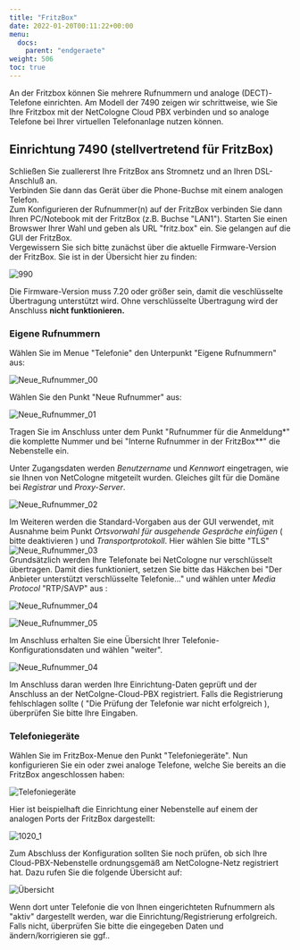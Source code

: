 ```yaml
---
title: "FritzBox"
date: 2022-01-20T00:11:22+00:00
menu:
  docs:
    parent: "endgeraete"
weight: 506
toc: true
---
```


An der Fritzbox können Sie mehrere Rufnummern und analoge (DECT)-Telefone einrichten. Am Modell der 7490 zeigen wir schrittweise, wie Sie Ihre Fritzbox mit der NetCologne Cloud PBX verbinden und so analoge Telefone bei Ihrer virtuellen Telefonanlage nutzen können. 

## Einrichtung 7490 (stellvertretend für FritzBox)

Schließen Sie zuallererst Ihre FritzBox ans Stromnetz und an Ihren DSL-Anschluß an. <br>
Verbinden Sie dann das Gerät über die Phone-Buchse mit einem analogen Telefon. <br>
Zum Konfigurieren der Rufnummer(n) auf der FritzBox verbinden Sie dann Ihren PC/Notebook mit der FritzBox (z.B. Buchse "LAN1").
Starten Sie einen Browswer Ihrer Wahl und geben als URL "fritz.box" ein. Sie gelangen auf die GUI der FritzBox. <br>
Vergewissern Sie sich bitte zunächst über die aktuelle Firmware-Version der FritzBox. Sie ist in der Übersicht hier zu finden: <br>

![990](https://user-images.githubusercontent.com/99875491/178981706-bc0b0d42-3db4-447f-9331-78639f1ccf97.png)

Die Firmware-Version muss 7.20 oder größer sein, damit die veschlüsselte Übertragung unterstützt wird. Ohne verschlüsselte Übertragung wird der Anschluss **nicht funktionieren.** <br>

### Eigene Rufnummern

Wählen Sie im Menue "Telefonie" den Unterpunkt "Eigene Rufnummern" aus: <br>

![Neue_Rufnummer_00](https://user-images.githubusercontent.com/99875491/201092217-89587ea6-82ed-4635-be3f-c40a24497ee6.jpeg)

Wählen Sie den Punkt "Neue Rufnummer" aus: <br>

![Neue_Rufnummer_01](https://user-images.githubusercontent.com/99875491/201092297-b9667ad6-c995-4a15-b7d1-8fd56674cf60.jpeg)

Tragen Sie im Anschluss unter dem Punkt "Rufnummer für die Anmeldung*" die komplette Nummer und bei "Interne Rufnummer in der FritzBox**" die Nebenstelle ein. <br>

Unter Zugangsdaten werden *Benutzername* und *Kennwort* eingetragen, wie sie Ihnen von NetCologne mitgeteilt wurden. Gleiches gilt für die Domäne bei *Registrar* und *Proxy-Server*. <br>

![Neue_Rufnummer_02](https://user-images.githubusercontent.com/99875491/201092383-84d27a88-35ca-4e5c-acd0-4d91d0bf99cd.jpeg)

Im Weiteren werden die Standard-Vorgaben aus der GUI verwendet, mit Ausnahme beim Punkt  *Ortsvorwahl für ausgehende Gespräche einfügen* ( bitte deaktivieren ) und *Transportprotokoll*. Hier wählen Sie bitte "TLS" <br>
![Neue_Rufnummer_03](https://user-images.githubusercontent.com/99875491/201092427-f4b21471-b3bb-4552-a5b5-a27df4bb702a.jpeg)
<br>
Grundsätzlich werden Ihre Telefonate bei NetCologne nur verschlüsselt übertragen. Damit dies funktioniert, setzen Sie bitte das Häkchen bei "Der Anbieter unterstützt verschlüsselte Telefonie..." und wählen unter *Media Protocol* "RTP/SAVP" aus : <br>

![Neue_Rufnummer_04](https://user-images.githubusercontent.com/99875491/201092446-7f0b99a5-a057-41b6-bef2-1483f3e46349.jpeg)

![Neue_Rufnummer_05](https://user-images.githubusercontent.com/99875491/201092479-96a95773-a04a-441c-b140-c8df68e1ea66.jpeg)

Im Anschluss erhalten Sie eine Übersicht Ihrer Telefonie-Konfigurationsdaten und wählen "weiter". <br>

![Neue_Rufnummer_04](https://user-images.githubusercontent.com/99875491/201093147-2b0b91fd-a875-452c-a4bc-f02927fe450a.jpeg)

Im Anschluss daran werden Ihre Einrichtung-Daten geprüft und der Anschluss an der NetColgne-Cloud-PBX registriert. Falls die Registrierung fehlschlagen sollte ( "Die Prüfung der Telefonie war nicht erfolgreich ), überprüfen Sie bitte Ihre Eingaben.

### Telefoniegeräte

Wählen Sie im FritzBox-Menue den Punkt "Telefoniegeräte". Nun konfigurieren Sie ein oder zwei analoge Telefone, welche Sie bereits an die FritzBox angeschlossen haben: <br>

![Telefoniegeräte](https://user-images.githubusercontent.com/98753538/179159967-b3a54cef-8b88-44ae-9fed-0824e97f7455.jpg)

Hier ist beispielhaft die Einrichtung einer Nebenstelle auf einem der analogen Ports der FritzBox dargestellt: <br>

![1020_1](https://user-images.githubusercontent.com/99875491/178979352-f70e296d-3276-4f4c-99e5-1901b4213e98.png)

Zum Abschluss der Konfiguration sollten Sie noch prüfen, ob sich Ihre Cloud-PBX-Nebenstelle ordnungsgemäß am NetCologne-Netz registriert hat.
Dazu rufen Sie die folgende Übersicht auf: <br>

![Übersicht](https://user-images.githubusercontent.com/98753538/179160026-eb870bf3-d938-4bb2-b0cd-98f7ed04185c.jpg)

Wenn dort unter Telefonie die von Ihnen eingerichteten Rufnummern als "aktiv" dargestellt werden, war die Einrichtung/Registrierung erfolgreich. <br>
Falls nicht, überprüfen Sie bitte die eingegeben Daten und ändern/korrigieren sie ggf.. <br>
